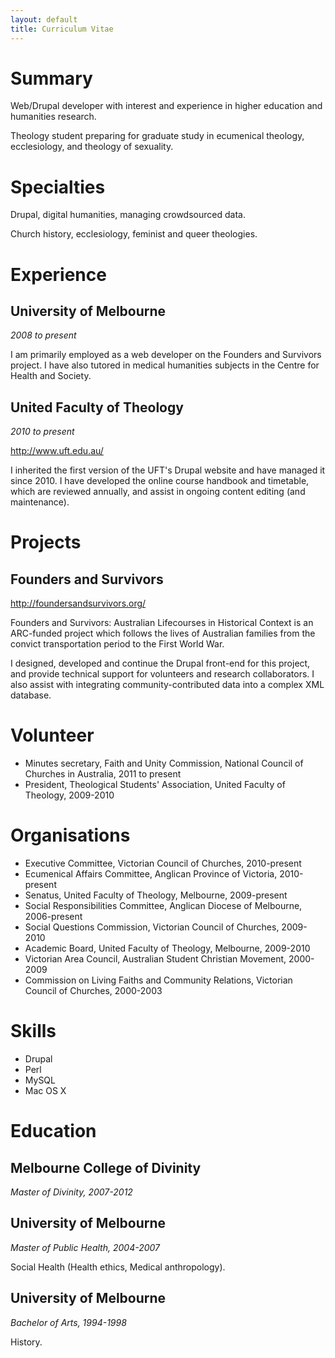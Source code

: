 ```yaml
---
layout: default
title: Curriculum Vitae
---
```


# Summary

Web/Drupal developer with interest and experience in higher education and humanities research.

Theology student preparing for graduate study in ecumenical theology, ecclesiology, and theology of sexuality.

# Specialties

Drupal, digital humanities, managing crowdsourced data.

Church history, ecclesiology, feminist and queer theologies.

# Experience

## University of Melbourne

_2008 to present_

I am primarily employed as a web developer on the Founders and Survivors project. I have also tutored in medical humanities subjects in the Centre for Health and Society.

## United Faculty of Theology

_2010 to present_

<http://www.uft.edu.au/>

I inherited the first version of the UFT's Drupal website and have managed it since 2010. I have developed the online course handbook and timetable, which are reviewed annually, and assist in ongoing content editing (and maintenance).

# Projects

## Founders and Survivors

<http://foundersandsurvivors.org/>

Founders and Survivors: Australian Lifecourses in Historical Context is an ARC-funded project which follows the lives of Australian families from the convict transportation period to the First World War. 

I designed, developed and continue the Drupal front-end for this project, and provide technical support for volunteers and research collaborators. I also assist with integrating community-contributed data into a complex XML database.

# Volunteer

- Minutes secretary, Faith and Unity Commission, National Council of Churches in Australia, 2011 to present
- President, Theological Students' Association, United Faculty of Theology, 2009-2010

# Organisations

- Executive Committee, Victorian Council of Churches, 2010-present
- Ecumenical Affairs Committee, Anglican Province of Victoria, 2010-present
- Senatus, United Faculty of Theology, Melbourne, 2009-present
- Social Responsibilities Committee, Anglican Diocese of Melbourne, 2006-present
- Social Questions Commission, Victorian Council of Churches, 2009-2010
- Academic Board, United Faculty of Theology, Melbourne, 2009-2010
- Victorian Area Council, Australian Student Christian Movement, 2000-2009
- Commission on Living Faiths and Community Relations, Victorian Council of Churches, 2000-2003

# Skills

- Drupal
- Perl
- MySQL
- Mac OS X

# Education

## Melbourne College of Divinity

_Master of Divinity, 2007-2012_

## University of Melbourne

_Master of Public Health, 2004-2007_

Social Health (Health ethics, Medical anthropology).

## University of Melbourne

_Bachelor of Arts, 1994-1998_

History.
